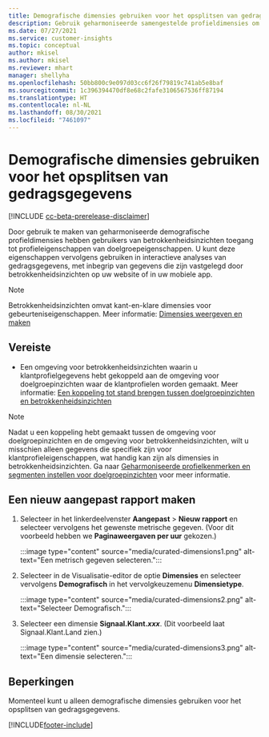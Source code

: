 ```yaml
---
title: Demografische dimensies gebruiken voor het opsplitsen van gedragsgegevens (samengestelde dimensies)
description: Gebruik geharmoniseerde samengestelde profieldimensies om klantprofieleigenschappen voro doelgroepinzichten in te schakelen.
ms.date: 07/27/2021
ms.service: customer-insights
ms.topic: conceptual
author: mkisel
ms.author: mkisel
ms.reviewer: mhart
manager: shellyha
ms.openlocfilehash: 50bb800c9e097d03cc6f26f79819c741ab5e8baf
ms.sourcegitcommit: 1c396394470df8e68c2fafe3106567536ff87194
ms.translationtype: HT
ms.contentlocale: nl-NL
ms.lasthandoff: 08/30/2021
ms.locfileid: "7461097"
---
```

# <a name="use-demographic-dimensions-for-splitting-behavioral-data"></a>Demografische dimensies gebruiken voor het opsplitsen van gedragsgegevens

[!INCLUDE [cc-beta-prerelease-disclaimer](includes/cc-beta-prerelease-disclaimer.md)]

Door gebruik te maken van geharmoniseerde demografische profieldimensies hebben gebruikers van betrokkenheidsinzichten toegang tot profieleigenschappen van doelgroepeigenschappen. U kunt deze eigenschappen vervolgens gebruiken in interactieve analyses van gedragsgegevens, met inbegrip van gegevens die zijn vastgelegd door betrokkenheidsinzichten op uw website of in uw mobiele app.

>[!NOTE]
> Betrokkenheidsinzichten omvat kant-en-klare dimensies voor gebeurteniseigenschappen. Meer informatie: [Dimensies weergeven en maken](dimensions.md)

## <a name="prerequisite"></a>Vereiste

- Een omgeving voor betrokkenheidsinzichten waarin u klantprofielgegevens hebt gekoppeld aan de omgeving voor doelgroepinzichten waar de klantprofielen worden gemaakt. Meer informatie: [Een koppeling tot stand brengen tussen doelgroepinzichten en betrokkenheidsinzichten](integrate-audience-insights-engagement-insights.md)

> [!NOTE]
> Nadat u een koppeling hebt gemaakt tussen de omgeving voor doelgroepinzichten en de omgeving voor betrokkenheidsinzichten, wilt u misschien alleen gegevens die specifiek zijn voor klantprofieleigenschappen, wat handig kan zijn als dimensies in betrokkenheidsinzichten. Ga naar [Geharmoniseerde profielkenmerken en segmenten instellen voor doelgroepinzichten](integrate-audience-insights-engagement-insights.md#enable-audience-insights-unified-profiles-attributes-and-segments) voor meer informatie.<!--note from editor: Suggested. -->

## <a name="create-a-new-custom-report"></a>Een nieuw aangepast rapport maken

1. Selecteer in het linkerdeelvenster **Aangepast** > **Nieuw rapport** en selecteer vervolgens het gewenste metrische gegeven. (Voor dit voorbeeld hebben we **Paginaweergaven per uur** gekozen.)

    :::image type="content" source="media/curated-dimensions1.png" alt-text="Een metrisch gegeven selecteren.":::

2. Selecteer in de Visualisatie-editor de optie **Dimensies** en selecteer vervolgens **Demografisch** in het vervolgkeuzemenu **Dimensietype**.

    :::image type="content" source="media/curated-dimensions2.png" alt-text="Selecteer Demografisch.":::

3. Selecteer een dimensie **Signaal.Klant.*xxx***. (Dit voorbeeld laat Signaal.Klant.Land zien.)

    :::image type="content" source="media/curated-dimensions3.png" alt-text="Een dimensie selecteren.":::
  
## <a name="limitations"></a>Beperkingen

Momenteel kunt u alleen demografische dimensies gebruiken voor het opsplitsen van gedragsgegevens.


[!INCLUDE[footer-include](../includes/footer-banner.md)]
